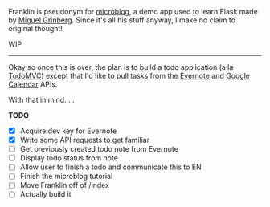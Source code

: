 Franklin is pseudonym for [microblog](http://blog.miguelgrinberg.com/post/the-flask-mega-tutorial-part-i-hello-world/ "Flask Tutorial"), a demo app used to learn Flask made by [Miguel Grinberg](http://blog.miguelgrinberg.com/author/Miguel%20Grinberg). Since it's all his stuff anyway, I make no claim to original thought!

WIP

---

Okay so once this is over, the plan is to build a todo application (a la [TodoMVC](todomvc.com)) except that I'd like to pull tasks from the [Evernote](https://dev.evernote.com/doc/start/python.php) and [Google Calendar](https://developers.google.com/google-apps/calendar/firstapp) APIs.

With that in mind. . .

**TODO**

- [X] Acquire dev key for Evernote
- [X] Write some API requests to get familiar
- [ ] Get previously created todo note from Evernote
- [ ] Display todo status from note
- [ ] Allow user to finish a todo and communicate this to EN
- [ ] Finish the microblog tutorial
- [ ] Move Franklin off of /index
- [ ] Actually build it
